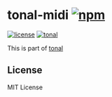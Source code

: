 # tonal-midi [![npm](https://img.shields.io/npm/v/tonal-midi.svg)](https://www.npmjs.com/package/tonal-midi)

[![license](https://img.shields.io/npm/l/tonal-midi.svg)](https://www.npmjs.com/package/tonal-midi)
[![tonal](https://img.shields.io/badge/tonal-tonal--midi-yellow.svg)](https://www.npmjs.com/package/tonal)

This is part of [tonal](https://www.npmjs.com/package/tonal)

## License

MIT License
